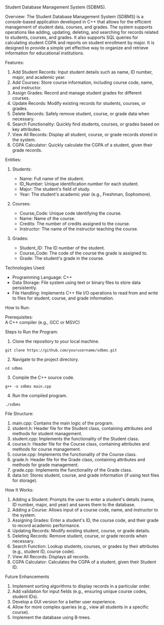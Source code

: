 Student Database Management System (SDBMS).

Overview:
The Student Database Management System (SDBMS) is a console-based application developed in C++ that allows for the efficient management of student data, courses, and grades. 
The system supports operations like adding, updating, deleting, and searching for records related to students, courses, and grades. 
It also supports SQL queries for calculating student CGPA and reports on student enrollment by major.
It is designed to provide a simple yet effective way to organize and retrieve information for educational institutions.

Features:
1. Add Student Records: Input student details such as name, ID number, major, and academic year.
2. Add Courses: Store course information, including course code, name, and instructor.
3. Assign Grades: Record and manage student grades for different courses.
4. Update Records: Modify existing records for students, courses, or grades.
5. Delete Records: Safely remove student, course, or grade data when necessary.
6. Search Functionality: Quickly find students, courses, or grades based on key attributes.
7. View All Records: Display all student, course, or grade records stored in the system.
8. CGPA Calculator: Quickly calculate the CGPA of a student, given their grade records.

Entities:
1. Students:
      * Name: Full name of the student.
      * ID_Number: Unique identification number for each student.
      * Major: The student's field of study.
      * Year: The student's academic year (e.g., Freshman, Sophomore).

2. Courses:
      * Course_Code: Unique code identifying the course.
      * Name: Name of the course.
      * Credits: The number of credits assigned to the course.
      * Instructor: The name of the instructor teaching the course.

3. Grades:
      * Student_ID: The ID number of the student.
      * Course_Code: The code of the course the grade is assigned to.
      * Grade: The student's grade in the course.

Technologies Used:
* Programming Language: C++
* Data Storage: File system using text or binary files to store data persistently.
* File Handling: Implements C++ file I/O operations to read from and write to files for student, course, and grade information.

How to Run:

Prerequisites:\
A C++ compiler (e.g., GCC or MSVC)

Steps to Run the Program:
1. Clone the repository to your local machine.
```
git clone https://github.com/yourusername/sdbms.git
```
2. Navigate to the project directory.
```
cd sdbms
```
3. Compile the C++ source code.
```
g++ -o sdbms main.cpp
```
4. Run the compiled program.
```
./sdbms
```
File Structure: 
1. main.cpp: Contains the main logic of the program.
2. student.h: Header file for the Student class, containing attributes and methods for student management.
3. student.cpp: Implements the functionality of the Student class.
4. course.h: Header file for the Course class, containing attributes and methods for course management.
5. course.cpp: Implements the functionality of the Course class.
6. grade.h: Header file for the Grade class, containing attributes and methods for grade management.
7. grade.cpp: Implements the functionality of the Grade class.
8. data.txt: Stores student, course, and grade information (if using text files for storage).
   
How It Works:
1. Adding a Student: Prompts the user to enter a student's details (name, ID number, major, and year) and saves them to the database.
2. Adding a Course: Allows input of a course code, name, and instructor to the system.
3. Assigning Grades: Enter a student's ID, the course code, and their grade to record academic performance.
4. Updating Records: Modify existing student, course, or grade details.
5. Deleting Records: Remove student, course, or grade records when necessary.
6. Search Function: Lookup students, courses, or grades by their attributes (e.g., student ID, course code).
7. View All Records: Displays all records.
8. CGPA Calculator: Calculates the CGPA of a student, given their Student ID. 
   
Future Enhancements
1. Implement sorting algorithms to display records in a particular order.
2. Add validation for input fields (e.g., ensuring unique course codes, student IDs).
3. Develop a GUI version for a better user experience.
4. Allow for more complex queries (e.g., view all students in a specific course).
5. Implement the database using B-trees.
